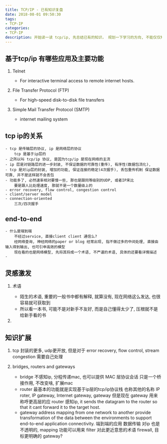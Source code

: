 ```yaml
---
title: TCP/IP - 已有知识复盘
date: 2018-08-01 09:50:30
tags: 
- TCP-IP
categories: 
- TCP-IP
description: 开始读一读 tcp/ip, 先总结已有的知识， 规划一下学习的方向, 不能仅仅知道三次握手，四次挥手吧。
---
```


## 基于tcp/ip 有哪些应用及主要功能
1. Telnet
   - For interactive terminal access to remote internet hosts.

2. File Transfer Protocol (FTP)
    - For high-speed disk-to-disk file transfers

3. Simple Mail Transfer Protocol (SMTP)
    - internet mailing system

## tcp ip的关系
    - tcp 是传输层的协议, ip 是网络层的协议
        tcp 是基于ip层的
    - 之所以叫 tcp/ip 协议, 是因为tcp/ip 是现在网络的主流
    - ip 层是对链路层的进一步封装, 不保证数据的可靠性(重传), 有序性(数据包流化), 
    - tcp 是对ip层的封装, 增加的功能, 保证连接的稳定(4次握手), 丢包重传机制 保证数据可靠, 并不是这样就不会丢包
    - 功能多了, 必然速率相对要慢一些, 那也是跟同等级别的UDP, 或者IP来比
        要是跟人比处理速度, 那就不是一个数量级上的
    - error recovery, flow control, congestion control
    - client/server model
    - connection-oriented
        三次/四次握手

## end-to-end
    - 什么是端到端
        不经过service, 直接client client 通信么?
        经网络查询, 神经网络的paper or blog 经常出现, 指不做过多的中间处理, 直接由输入得到输出, 也可引申高效的模型
        现在看的也是网络模型, 先将其将成一个术语, 不严谨的术语, 具体的还要看详情描述
    - 

## 灵感激发
1. 术语
    - 陌生的术语, 重要的一般书中都有解释, 就算没有, 现在网络这么发达, 也很容易就可获取到
    - 所以看一本书, 可能不是对新手不友好, 而是自己懂得太少了,  压根就不是给新手看的书

2. 

## 知识扩展
1. tcp 封装的更多, udp更开放, 但是对于 error recovery, flow control, stream congestion 需要自己处理

2. bridges, routers and gateways
    - bridge
        不感知ip, 分程传递mac, 也可以提供 MAC 层协议会话
        只是一个桥接作用, 不改变啥, 扩展mac
    - router
        最基本的功能就是实现基于ip层的tcp/ip协议栈
        也称其他的名称 IP roter, IP gateway, Internet gateway, gateway
        但是现在 gateway 用来称呼更高层的应
        router 感知ip, it sends the datagram to the router so that it cant forward it  to the target host.
    - gateway
        address mapping from one network to another
        provide transformation of the data between the environments to support end-to-end application connectivity. 端到端的应用 数据传输
        对ip 也是不透明的, mapping 功能可以用来 filter
        对此更近意思的术语 firewall, 目标更明确的 gateway?


